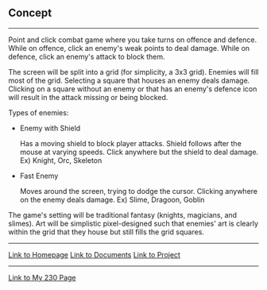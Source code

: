 <h2>Concept</h2>

___

Point and click combat game where you take turns on offence and defence.
While on offence, click an enemy's weak points to deal damage. While on defence, click an enemy's attack to block them.

The screen will be split into a grid (for simplicity, a 3x3 grid). Enemies will fill most of the grid. Selecting a square that houses an enemy deals damage. Clicking on a square without an enemy or that has an enemy's defence icon will result in the attack missing or being blocked.

Types of enemies:

* Enemy with Shield

   Has a moving shield to block player attacks. Shield follows after the mouse at varying speeds. Click anywhere but the shield to deal damage.
   Ex) Knight, Orc, Skeleton
   
* Fast Enemy

   Moves around the screen, trying to dodge the cursor. Clicking anywhere on the enemy deals damage.
   Ex) Slime, Dragoon, Goblin

The game's setting will be traditional fantasy (knights, magicians, and slimes).
Art will be simplistic pixel-designed such that enemies' art is clearly within the grid that they house but still fills the grid squares.
___

[Link to Homepage]()
[Link to Documents]()
[Link to Project]()

___

[Link to My 230 Page](https://people.rit.edu/~acl6865/230/)
